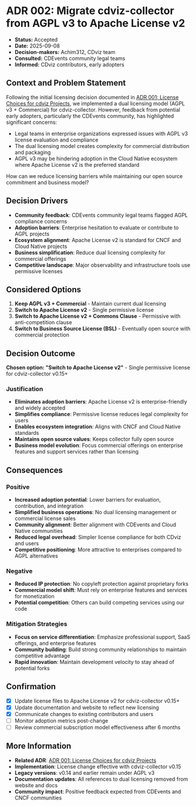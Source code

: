 # ADR 002: Migrate cdviz-collector from AGPL v3 to Apache License v2

- **Status:** Accepted
- **Date:** 2025-09-08
- **Decision-makers:** Achim312, CDviz team
- **Consulted:** CDEvents community legal teams
- **Informed:** CDviz contributors, early adopters

## Context and Problem Statement

Following the initial licensing decision documented in [ADR 001: License Choices for cdviz Projects](./001-licensing.md), we implemented a dual licensing model (AGPL v3 + Commercial) for cdviz-collector. However, feedback from potential early adopters, particularly the CDEvents community, has highlighted significant concerns:

- Legal teams in enterprise organizations expressed issues with AGPL v3 license evaluation and compliance
- The dual licensing model creates complexity for commercial distribution and packaging
- AGPL v3 may be hindering adoption in the Cloud Native ecosystem where Apache License v2 is the preferred standard

How can we reduce licensing barriers while maintaining our open source commitment and business model?

## Decision Drivers

- **Community feedback**: CDEvents community legal teams flagged AGPL compliance concerns
- **Adoption barriers**: Enterprise hesitation to evaluate or contribute to AGPL projects
- **Ecosystem alignment**: Apache License v2 is standard for CNCF and Cloud Native projects
- **Business simplification**: Reduce dual licensing complexity for commercial offerings
- **Competitive landscape**: Major observability and infrastructure tools use permissive licenses

## Considered Options

1. **Keep AGPL v3 + Commercial** - Maintain current dual licensing
2. **Switch to Apache License v2** - Single permissive license
3. **Switch to Apache License v2 + Commons Clause** - Permissive with anti-competition clause
4. **Switch to Business Source License (BSL)** - Eventually open source with commercial protection

## Decision Outcome

**Chosen option: "Switch to Apache License v2"** - Single permissive license for cdviz-collector v0.15+

### Justification

- **Eliminates adoption barriers**: Apache License v2 is enterprise-friendly and widely accepted
- **Simplifies compliance**: Permissive license reduces legal complexity for users
- **Enables ecosystem integration**: Aligns with CNCF and Cloud Native standards
- **Maintains open source values**: Keeps collector fully open source
- **Business model evolution**: Focus commercial offerings on enterprise features and support services rather than licensing

## Consequences

### Positive

- **Increased adoption potential**: Lower barriers for evaluation, contribution, and integration
- **Simplified business operations**: No dual licensing management or commercial license sales
- **Community alignment**: Better alignment with CDEvents and Cloud Native communities
- **Reduced legal overhead**: Simpler license compliance for both CDviz and users
- **Competitive positioning**: More attractive to enterprises compared to AGPL alternatives

### Negative

- **Reduced IP protection**: No copyleft protection against proprietary forks
- **Commercial model shift**: Must rely on enterprise features and services for monetization
- **Potential competition**: Others can build competing services using our code

### Mitigation Strategies

- **Focus on service differentiation**: Emphasize professional support, SaaS offerings, and enterprise features
- **Community building**: Build strong community relationships to maintain competitive advantage
- **Rapid innovation**: Maintain development velocity to stay ahead of potential forks

## Confirmation

- [x] Update license files to Apache License v2 for cdviz-collector v0.15+
- [x] Update documentation and website to reflect new licensing
- [x] Communicate changes to existing contributors and users
- [ ] Monitor adoption metrics post-change
- [ ] Review commercial subscription model effectiveness after 6 months

## More Information

- **Related ADR**: [ADR 001: License Choices for cdviz Projects](./001-licensing.md)
- **Implementation**: License change effective with cdviz-collector v0.15
- **Legacy versions**: v0.14 and earlier remain under AGPL v3
- **Documentation updates**: All references to dual licensing removed from website and docs
- **Community impact**: Positive feedback expected from CDEvents and CNCF communities
